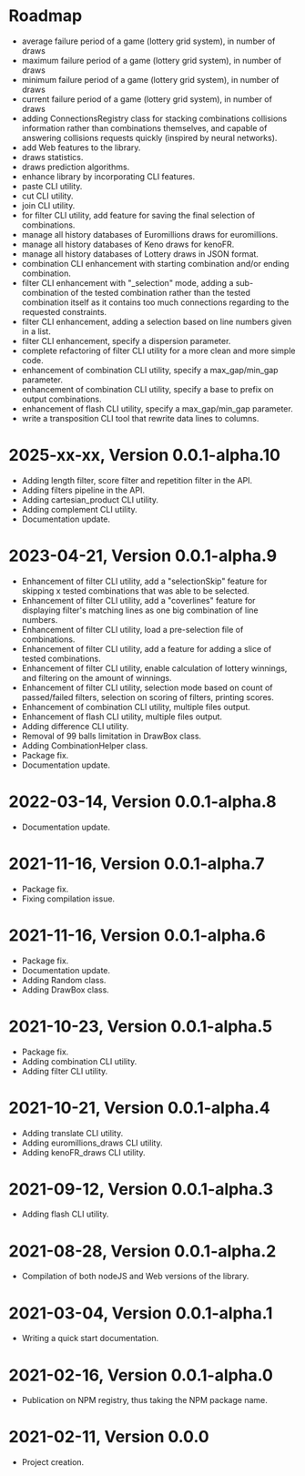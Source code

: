 Roadmap
=======
* average failure period of a game (lottery grid system), in number of draws
* maximum failure period of a game (lottery grid system), in number of draws
* minimum failure period of a game (lottery grid system), in number of draws
* current failure period of a game (lottery grid system), in number of draws
* adding ConnectionsRegistry class for stacking combinations collisions information rather than combinations themselves, and capable of answering collisions requests quickly (inspired by neural networks).
* add Web features to the library.
* draws statistics.
* draws prediction algorithms.
* enhance library by incorporating CLI features.
* paste CLI utility.
* cut CLI utility.
* join CLI utility.
* for filter CLI utility, add feature for saving the final selection of combinations.
* manage all history databases of Euromillions draws for euromillions.
* manage all history databases of Keno draws for kenoFR.
* manage all history databases of Lottery draws in JSON format.
* combination CLI enhancement with starting combination and/or ending combination.
* filter CLI enhancement with "_selection" mode, adding a sub-combination of the tested combination rather than the tested combination itself as it contains too much connections regarding to the requested constraints.
* filter CLI enhancement, adding a selection based on line numbers given in a list.
* filter CLI enhancement, specify a dispersion parameter.
* complete refactoring of filter CLI utility for a more clean and more simple code.
* enhancement of combination CLI utility, specify a max_gap/min_gap parameter.
* enhancement of combination CLI utility, specify a base to prefix on output combinations.
* enhancement of flash CLI utility, specify a max_gap/min_gap parameter.
* write a transposition CLI tool that rewrite data lines to columns.


2025-xx-xx, Version 0.0.1-alpha.10
==================================
* Adding length filter, score filter and repetition filter in the API.
* Adding filters pipeline in the API.
* Adding cartesian_product CLI utility.
* Adding complement CLI utility.
* Documentation update.


2023-04-21, Version 0.0.1-alpha.9
=================================
* Enhancement of filter CLI utility, add a "selectionSkip" feature for skipping x tested combinations that was able to be selected.
* Enhancement of filter CLI utility, add a "coverlines" feature for displaying filter's matching lines as one big combination of line numbers.
* Enhancement of filter CLI utility, load a pre-selection file of combinations.
* Enhancement of filter CLI utility, add a feature for adding a slice of tested combinations.
* Enhancement of filter CLI utility, enable calculation of lottery winnings, and filtering on the amount of winnings.
* Enhancement of filter CLI utility, selection mode based on count of passed/failed filters, selection on scoring of filters, printing scores.
* Enhancement of combination CLI utility, multiple files output.
* Enhancement of flash CLI utility, multiple files output.
* Adding difference CLI utility.
* Removal of 99 balls limitation in DrawBox class.
* Adding CombinationHelper class.
* Package fix.
* Documentation update.


2022-03-14, Version 0.0.1-alpha.8
=================================
* Documentation update.


2021-11-16, Version 0.0.1-alpha.7
=================================
* Package fix.
* Fixing compilation issue.


2021-11-16, Version 0.0.1-alpha.6
=================================
* Package fix.
* Documentation update.
* Adding Random class.
* Adding DrawBox class.


2021-10-23, Version 0.0.1-alpha.5
=================================
* Package fix.
* Adding combination CLI utility.
* Adding filter CLI utility.


2021-10-21, Version 0.0.1-alpha.4
=================================
* Adding translate CLI utility.
* Adding euromillions_draws CLI utility.
* Adding kenoFR_draws CLI utility.


2021-09-12, Version 0.0.1-alpha.3
=================================
* Adding flash CLI utility.


2021-08-28, Version 0.0.1-alpha.2
=================================
* Compilation of both nodeJS and Web versions of the library.


2021-03-04, Version 0.0.1-alpha.1
=================================
* Writing a quick start documentation.


2021-02-16, Version 0.0.1-alpha.0
=================================
* Publication on NPM registry, thus taking the NPM package name.


2021-02-11, Version 0.0.0
=========================
* Project creation.
